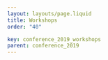 ```yaml
---
layout: layouts/page.liquid
title: Workshops
order: "40" 

key: conference_2019_workshops
parent: conference_2019
---
```

